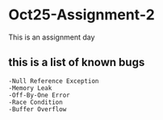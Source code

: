 # Oct25-Assignment-2
This is an assignment day
## this is a list of known bugs
    -Null Reference Exception
    -Memory Leak
    -Off-By-One Error
    -Race Condition
    -Buffer Overflow

